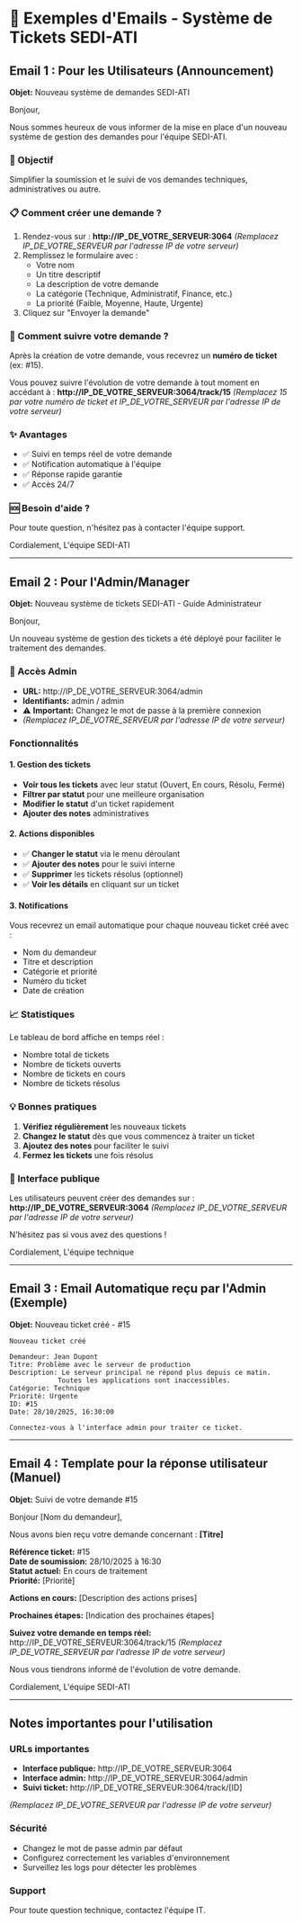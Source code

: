 # 📧 Exemples d'Emails - Système de Tickets SEDI-ATI

## Email 1 : Pour les Utilisateurs (Announcement)

**Objet:** Nouveau système de demandes SEDI-ATI

Bonjour,

Nous sommes heureux de vous informer de la mise en place d'un nouveau système de gestion des demandes pour l'équipe SEDI-ATI.

### 🎯 Objectif
Simplifier la soumission et le suivi de vos demandes techniques, administratives ou autre.

### 📋 Comment créer une demande ?

1. Rendez-vous sur : **http://IP_DE_VOTRE_SERVEUR:3064**
   *(Remplacez IP_DE_VOTRE_SERVEUR par l'adresse IP de votre serveur)*
2. Remplissez le formulaire avec :
   - Votre nom
   - Un titre descriptif
   - La description de votre demande
   - La catégorie (Technique, Administratif, Finance, etc.)
   - La priorité (Faible, Moyenne, Haute, Urgente)
3. Cliquez sur "Envoyer la demande"

### 📱 Comment suivre votre demande ?

Après la création de votre demande, vous recevrez un **numéro de ticket** (ex: #15).

Vous pouvez suivre l'évolution de votre demande à tout moment en accédant à :
**http://IP_DE_VOTRE_SERVEUR:3064/track/15**
*(Remplacez 15 par votre numéro de ticket et IP_DE_VOTRE_SERVEUR par l'adresse IP de votre serveur)*

### ✨ Avantages
- ✅ Suivi en temps réel de votre demande
- ✅ Notification automatique à l'équipe
- ✅ Réponse rapide garantie
- ✅ Accès 24/7

### 🆘 Besoin d'aide ?
Pour toute question, n'hésitez pas à contacter l'équipe support.

Cordialement,
L'équipe SEDI-ATI

---

## Email 2 : Pour l'Admin/Manager

**Objet:** Nouveau système de tickets SEDI-ATI - Guide Administrateur

Bonjour,

Un nouveau système de gestion des tickets a été déployé pour faciliter le traitement des demandes.

### 🔐 Accès Admin
- **URL:** http://IP_DE_VOTRE_SERVEUR:3064/admin
- **Identifiants:** admin / admin
- ⚠️ **Important:** Changez le mot de passe à la première connexion
- *(Remplacez IP_DE_VOTRE_SERVEUR par l'adresse IP de votre serveur)*

###  Fonctionnalités

#### 1. Gestion des tickets
- **Voir tous les tickets** avec leur statut (Ouvert, En cours, Résolu, Fermé)
- **Filtrer par statut** pour une meilleure organisation
- **Modifier le statut** d'un ticket rapidement
- **Ajouter des notes** administratives

#### 2. Actions disponibles
- ✅ **Changer le statut** via le menu déroulant
- ✅ **Ajouter des notes** pour le suivi interne
- ✅ **Supprimer** les tickets résolus (optionnel)
- ✅ **Voir les détails** en cliquant sur un ticket

#### 3. Notifications
Vous recevrez un email automatique pour chaque nouveau ticket créé avec :
- Nom du demandeur
- Titre et description
- Catégorie et priorité
- Numéro du ticket
- Date de création

### 📈 Statistiques
Le tableau de bord affiche en temps réel :
- Nombre total de tickets
- Nombre de tickets ouverts
- Nombre de tickets en cours
- Nombre de tickets résolus

### 💡 Bonnes pratiques
1. **Vérifiez régulièrement** les nouveaux tickets
2. **Changez le statut** dès que vous commencez à traiter un ticket
3. **Ajoutez des notes** pour faciliter le suivi
4. **Fermez les tickets** une fois résolus

### 🚀 Interface publique
Les utilisateurs peuvent créer des demandes sur :
**http://IP_DE_VOTRE_SERVEUR:3064**
*(Remplacez IP_DE_VOTRE_SERVEUR par l'adresse IP de votre serveur)*

N'hésitez pas si vous avez des questions !

Cordialement,
L'équipe technique

---

## Email 3 : Email Automatique reçu par l'Admin (Exemple)

**Objet:** Nouveau ticket créé - #15

```
Nouveau ticket créé

Demandeur: Jean Dupont
Titre: Problème avec le serveur de production
Description: Le serveur principal ne répond plus depuis ce matin. 
            Toutes les applications sont inaccessibles.
Catégorie: Technique
Priorité: Urgente
ID: #15
Date: 28/10/2025, 16:30:00

Connectez-vous à l'interface admin pour traiter ce ticket.
```

---

## Email 4 : Template pour la réponse utilisateur (Manuel)

**Objet:** Suivi de votre demande #15

Bonjour [Nom du demandeur],

Nous avons bien reçu votre demande concernant : **[Titre]**

**Référence ticket:** #15  
**Date de soumission:** 28/10/2025 à 16:30  
**Statut actuel:** En cours de traitement  
**Priorité:** [Priorité]

**Actions en cours:**
[Description des actions prises]

**Prochaines étapes:**
[Indication des prochaines étapes]

**Suivez votre demande en temps réel:**
http://IP_DE_VOTRE_SERVEUR:3064/track/15
*(Remplacez IP_DE_VOTRE_SERVEUR par l'adresse IP de votre serveur)*

Nous vous tiendrons informé de l'évolution de votre demande.

Cordialement,
L'équipe SEDI-ATI

---

## Notes importantes pour l'utilisation

### URLs importantes
- **Interface publique:** http://IP_DE_VOTRE_SERVEUR:3064
- **Interface admin:** http://IP_DE_VOTRE_SERVEUR:3064/admin
- **Suivi ticket:** http://IP_DE_VOTRE_SERVEUR:3064/track/[ID]

*(Remplacez IP_DE_VOTRE_SERVEUR par l'adresse IP de votre serveur)*

### Sécurité
- Changez le mot de passe admin par défaut
- Configurez correctement les variables d'environnement
- Surveillez les logs pour détecter les problèmes

### Support
Pour toute question technique, contactez l'équipe IT.

